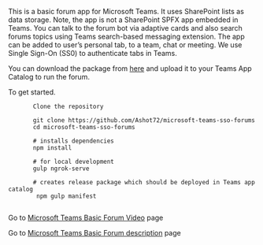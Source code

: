 This is a basic forum app for Microsoft Teams. It uses SharePoint lists as data storage. Note, the app
is not a SharePoint SPFX app embedded in Teams. You can talk to the forum bot via adaptive cards and 
also search forums topics using Teams search-based messaging extension. The app can be added to 
user’s personal tab, to a team, chat or meeting. We use Single Sign-On (SS0) to authenticate tabs in 
Teams. 


You can download the package from [here](https://github.com/Ashot72/microsoft-teams-sso-forums/tree/main/package/forum.zip) and upload it to your Teams App Catalog to run the forum.

To get started.
```
       Clone the repository

       git clone https://github.com/Ashot72/microsoft-teams-sso-forums
       cd microsoft-teams-sso-forums

       # installs dependencies
       npm install

       # for local development
       gulp ngrok-serve
       
       # creates release package which should be deployed in Teams app catalog
        npm gulp manifest
      
```

Go to [Microsoft Teams Basic Forum Video](https://youtu.be/96qBGEBub1M) page

Go to [Microsoft Teams Basic Forum description](https://ashot72.github.io/microsoft-teams-sso-forums/) page
